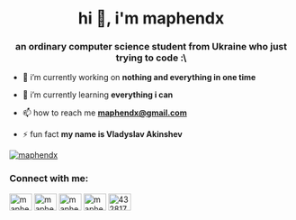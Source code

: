 <h1 align="center">hi 👋, i'm maphendx</h1>
<h3 align="center">an ordinary computer science student from Ukraine who just trying to code :\</h3>

- 🔭 i’m currently working on **nothing and everything in one time**

- 🌱 i’m currently learning **everything i can**

- 📫 how to reach me **maphendx@gmail.com**

- ⚡ fun fact **my name is Vladyslav Akinshev**
<p align="left"> <a href="https://x.com/maphendx" target="blank"><img src="https://img.shields.io/twitter/follow/maphendx?logo=twitter&style=for-the-badge" alt="maphendx" /></a> </p>

<h3 align="left">Connect with me:</h3>
<p align="left">
<a href="https://dev.to/maphendx" target="blank"><img align="center" src="https://raw.githubusercontent.com/rahuldkjain/github-profile-readme-generator/master/src/images/icons/Social/devto.svg" alt="maphendx" height="30" width="40" /></a>
<a href="https://twitter.com/maphendx" target="blank"><img align="center" src="https://raw.githubusercontent.com/rahuldkjain/github-profile-readme-generator/master/src/images/icons/Social/twitter.svg" alt="maphendx" height="30" width="40" /></a>
<a href="https://linkedin.com/in/maphendx" target="blank"><img align="center" src="https://raw.githubusercontent.com/rahuldkjain/github-profile-readme-generator/master/src/images/icons/Social/linked-in-alt.svg" alt="maphendx" height="30" width="40" /></a>
<a href="https://instagram.com/maphendx" target="blank"><img align="center" src="https://raw.githubusercontent.com/rahuldkjain/github-profile-readme-generator/master/src/images/icons/Social/instagram.svg" alt="maphendx" height="30" width="40" /></a>
<a href="https://discord.gg/432817054471684096" target="blank"><img align="center" src="https://raw.githubusercontent.com/rahuldkjain/github-profile-readme-generator/master/src/images/icons/Social/discord.svg" alt="432817054471684096" height="30" width="40" /></a>
</p>
